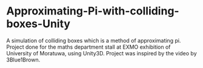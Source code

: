 # Approximating-Pi-with-colliding-boxes-Unity
A simulation of colliding boxes which is a method of approximating pi. Project done for the maths department stall at EXMO exhibition of University of Moratuwa, using Unity3D.
Project was inspired by the video by 3Blue1Brown.

